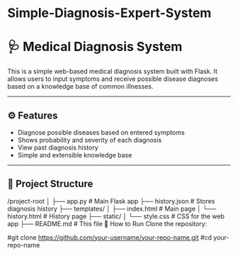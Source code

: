 # Simple-Diagnosis-Expert-System

# 🩺 Medical Diagnosis System

This is a simple web-based medical diagnosis system built with Flask. It allows users to input symptoms and receive possible disease diagnoses based on a knowledge base of common illnesses.

---

## ⚙️ Features

- Diagnose possible diseases based on entered symptoms
- Shows probability and severity of each diagnosis
- View past diagnosis history
- Simple and extensible knowledge base

---

## 📂 Project Structure


/project-root
│
├── app.py                 # Main Flask app
├── history.json           # Stores diagnosis history
├── templates/
│   ├── index.html         # Main page
│   └── history.html       # History page
├── static/
│   └── style.css          # CSS for the web app
├── README.md              # This file
🚀 How to Run
Clone the repository:


#git clone https://github.com/your-username/your-repo-name.git
#cd your-repo-name
